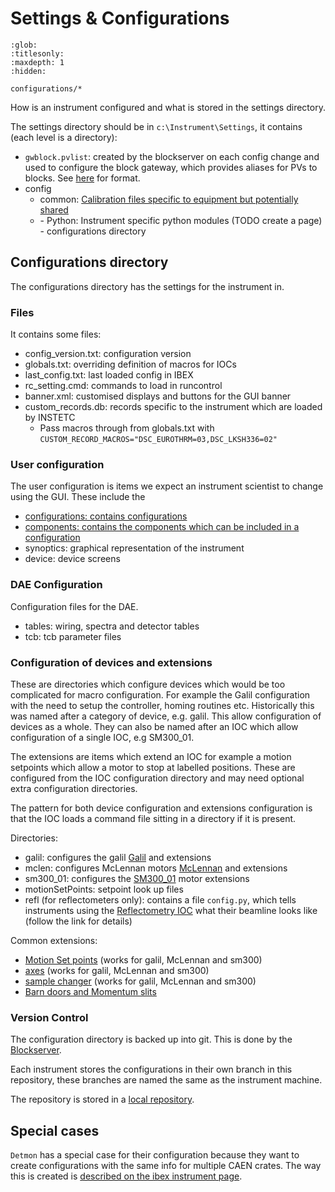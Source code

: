 # Settings & Configurations

```{toctree}
:glob:
:titlesonly:
:maxdepth: 1
:hidden:

configurations/*
```

How is an instrument configured and what is stored in the settings directory.

The settings directory should be in `c:\Instrument\Settings`, it contains (each level is a directory):

- `gwblock.pvlist`: created by the blockserver on each config change and used to configure the block gateway, which provides aliases for PVs to blocks. See [here](https://github.com/ISISComputingGroup/ibex_developers_manual/wiki/Access-Gateway#pvlist-files) for format.
- config
    - common: [Calibration files specific to equipment but potentially shared](configurations/Calibration-Files)
    - <Instrument name>
        - Python: Instrument specific python modules (TODO create a page)
        - configurations directory

## Configurations directory

The configurations directory has the settings for the instrument in. 

### Files
It contains some files:
- config_version.txt: configuration version
- globals.txt: overriding definition of macros for IOCs
- last_config.txt: last loaded config in IBEX
- rc_setting.cmd: commands to load in runcontrol
- banner.xml: customised displays and buttons for the GUI banner
- custom_records.db: records specific to the instrument which are loaded by INSTETC
   - Pass macros through from globals.txt with `CUSTOM_RECORD_MACROS="DSC_EUROTHRM=03,DSC_LKSH336=02"`

### User configuration

The user configuration is items we expect an instrument scientist to change using the GUI. These include the
 - [configurations: contains configurations](configurations/Configuration-Rules)
 - [components: contains the components which can be included in a configuration](configurations/Configuration-Rules)
 - synoptics: graphical representation of the instrument
 - device: device screens

### DAE Configuration

Configuration files for the DAE.

- tables: wiring, spectra and detector tables
- tcb: tcb parameter files

### Configuration of devices and extensions

These are directories which configure devices which would be too complicated for macro configuration. For example the Galil configuration with the need to setup the controller, homing routines etc. Historically this was named after a category of device, e.g. galil. This allow configuration of devices as a whole. They can also be named after an IOC which allow configuration of a single IOC, e.g SM300_01. 

The extensions are items which extend an IOC for example a motion setpoints which allow a motor to stop at labelled positions. These are configured from the IOC configuration directory and may need optional extra configuration directories.

The pattern for both device configuration and extensions configuration is that the IOC loads a command file sitting in a directory if it is present.

Directories:

- galil: configures the galil [Galil](/specific_iocs/motors/Galil) and extensions
- mclen: configures McLennan motors [McLennan](/specific_iocs/motors/McLennan-motors) and extensions
- sm300_01: configures the [SM300_01](/specific_iocs/motors/SM300) motor extensions 
- motionSetPoints: setpoint look up files
- refl (for reflectometers only): contains a file `config.py`, which tells instruments using the [Reflectometry IOC](/specific_iocs/Reflectometry-IOC) what their beamline looks like (follow the link for details)

Common extensions:
 - [Motion Set points](/specific_iocs/motor_extensions/Motion-Set-points) (works for galil, McLennan and sm300)
 - [axes](/specific_iocs/motor_extensions/Axis) (works for galil, McLennan and sm300)
 - [sample changer](/specific_iocs/motor_extensions/Sample-Changer-Support-Module) (works for galil, McLennan and sm300)
 - [Barn doors and Momentum slits](/specific_iocs/motor_extensions/jaws/Barndoors-and-Momentum-Slits-on-MUON-Front-End)

### Version Control

The configuration directory is backed up into git. This is done by the [Blockserver](/system_components/BlockServer).

Each instrument stores the configurations in their own branch in this repository, these branches are named the same as the instrument machine.

The repository is stored in a [local repository](/processes/git_and_github/New-Local-Git-Repository).

## Special cases

`Detmon` has a special case for their configuration because they want to create configurations with the same info for multiple CAEN crates. The way this is created is [described on the ibex instrument page](/processes/instrument_details/DETMON-Instrument-Details).
